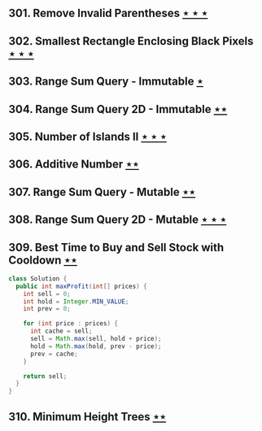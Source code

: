 ## 301. Remove Invalid Parentheses [$\star\star\star$](https://leetcode.com/problems/remove-invalid-parentheses)

## 302. Smallest Rectangle Enclosing Black Pixels [$\star\star\star$](https://leetcode.com/problems/smallest-rectangle-enclosing-black-pixels)

## 303. Range Sum Query - Immutable [$\star$](https://leetcode.com/problems/range-sum-query-immutable)

## 304. Range Sum Query 2D - Immutable [$\star\star$](https://leetcode.com/problems/range-sum-query-2d-immutable)

## 305. Number of Islands II [$\star\star\star$](https://leetcode.com/problems/number-of-islands-ii)

## 306. Additive Number [$\star\star$](https://leetcode.com/problems/additive-number)

## 307. Range Sum Query - Mutable [$\star\star$](https://leetcode.com/problems/range-sum-query-mutable)

## 308. Range Sum Query 2D - Mutable [$\star\star\star$](https://leetcode.com/problems/range-sum-query-2d-mutable)

## 309. Best Time to Buy and Sell Stock with Cooldown [$\star\star$](https://leetcode.com/problems/best-time-to-buy-and-sell-stock-with-cooldown)

```java
class Solution {
  public int maxProfit(int[] prices) {
    int sell = 0;
    int hold = Integer.MIN_VALUE;
    int prev = 0;

    for (int price : prices) {
      int cache = sell;
      sell = Math.max(sell, hold + price);
      hold = Math.max(hold, prev - price);
      prev = cache;
    }

    return sell;
  }
}
```

## 310. Minimum Height Trees [$\star\star$](https://leetcode.com/problems/minimum-height-trees)
